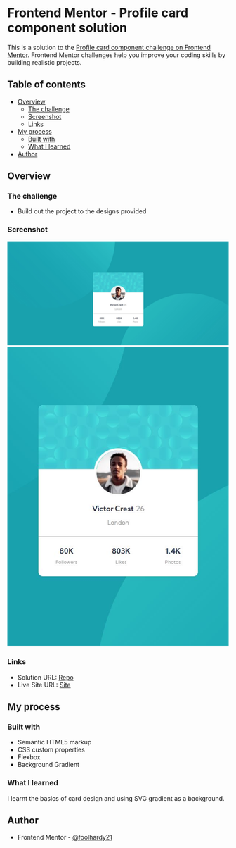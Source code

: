 # Frontend Mentor - Profile card component solution

This is a solution to the [Profile card component challenge on Frontend Mentor](https://www.frontendmentor.io/challenges/profile-card-component-cfArpWshJ). Frontend Mentor challenges help you improve your coding skills by building realistic projects.

## Table of contents

- [Overview](#overview)
  - [The challenge](#the-challenge)
  - [Screenshot](#screenshot)
  - [Links](#links)
- [My process](#my-process)
  - [Built with](#built-with)
  - [What I learned](#what-i-learned)
- [Author](#author)

## Overview

### The challenge

- Build out the project to the designs provided

### Screenshot

![Desktop Version](./screenshots/desktop.JPG)
![Mobile Version](./screenshots/mobile.JPG)

### Links

- Solution URL: [Repo](https://github.com/foolhardy21/profile-card-component)
- Live Site URL: [Site](https://your-live-site-url.com)

## My process

### Built with

- Semantic HTML5 markup
- CSS custom properties
- Flexbox
- Background Gradient

### What I learned

I learnt the basics of card design and using SVG gradient as a background.
## Author

- Frontend Mentor - [@foolhardy21](https://www.frontendmentor.io/profile/foolhardy21)
